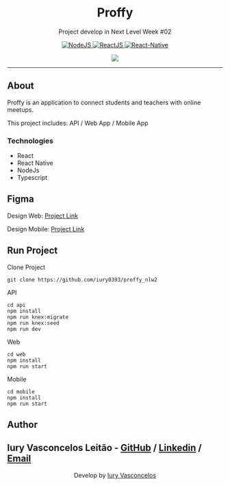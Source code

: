 <h1 align="center">Proffy</h1>
<p align="center">Project develop in Next Level Week #02</p>
<p align="center">
  <a href="https://nodejs.org/en/">
    <img src="https://img.shields.io/static/v1?label=Node&message=JS&color=blue?style=plastic&logo=Node.js" alt="NodeJS" />
  </a>
  <a href="https://reactjs.org/">
    <img src="https://img.shields.io/static/v1?label=React&message=JS&color=blue?style=plastic&logo=React" alt="ReactJS" />
  </a>
  <a href="https://reactnative.dev/">
    <img src="https://img.shields.io/static/v1?label=React&message=Native&color=blue?style=plastic&logo=React" alt="React-Native" />
  </a>
</p>
<p align="center"><img src="./.gitdocs/1 - NLW #02 - 2560x1080.jpg" /></p>

---

## About

Proffy is an application to connect students and teachers with online meetups.

This project includes: API / Web App / Mobile App

### Technologies

<ul>
    <li>React</li>
    <li>React Native</li>
    <li>NodeJs</li>
    <li>Typescript</li>
</ul>
<h2>Figma</h2>
<p>Design Web: <a href="https://www.figma.com/file/GHGS126t7WYjnPZdRKChJF/?viewer=1&node-id=" target="__blank">Project Link</a></p>
<p>Design Mobile: <a href="https://www.figma.com/file/e33KvgUpFdunXxJjHnK7CG/?viewer=1&node-id=" target="__blank">Project Link</a></p>

## Run Project

Clone Project

```git
git clone https://github.com/iury0393/proffy_nlw2
```

API

```ssh
cd api
npm install
npm run knex:migrate
npm run knex:seed
npm run dev
```

Web

```ssh
cd web
npm install
npm run start
```

Mobile

```ssh
cd mobile
npm install
npm run start
```

## Author

Iury Vasconcelos Leitão - [GitHub](https://github.com/iury0393) / [Linkedin](https://www.linkedin.com/in/iury-vasconcelos-dev/) / [Email](mailto:iury0393@gmail.com)
---

<p align="center">Develop by <a href="https://github.com/iury0393">Iury Vasconcelos</a></p>